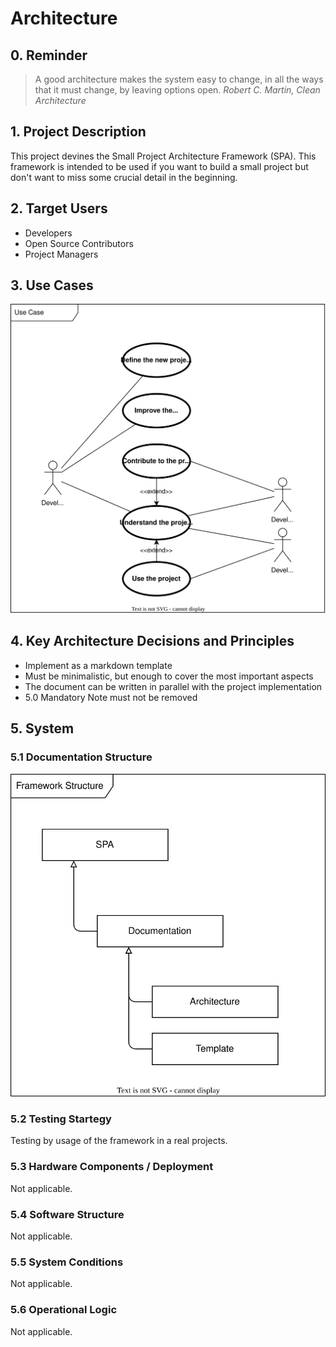 # Architecture

## 0. Reminder

> A good architecture makes the system easy to change, in all the ways that it must change, by leaving options open.
> *Robert C. Martin, Clean Architecture*

## 1. Project Description

This project devines the Small Project Architecture Framework (SPA). This framework is intended to be used if you want to build a small project but don't want to miss some crucial detail in the beginning.

## 2. Target Users

- Developers
- Open Source Contributors
- Project Managers

## 3. Use Cases

![usecase](arch_usecase.drawio.svg)

## 4. Key Architecture Decisions and Principles

- Implement as a markdown template
- Must be minimalistic, but enough to cover the most important aspects
- The document can be written in parallel with the project implementation
- 5.0 Mandatory Note  must not be removed

## 5. System

### 5.1 Documentation Structure

![struct](arch_struct.drawio.svg)

### 5.2 Testing Startegy

Testing by usage of the framework in a real projects.

### 5.3 Hardware Components / Deployment

Not applicable.

### 5.4 Software Structure

Not applicable.

### 5.5 System Conditions

Not applicable.

### 5.6 Operational Logic

Not applicable.
